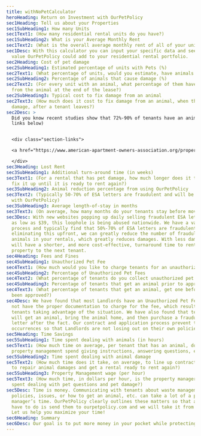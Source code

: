 ```yaml
---
title: withNoPetCalculator
heroHeading: Return on Investment with OurPetPolicy
sec1Heading: Tell us about your Properties
sec1SubHeading1: How many Units
sec1Text1: (How many residential rental units do you have?)
sec1SubHeading2: What is your Average Monthly Rent
sec1Text2: (What is the overall average monthly rent of all of your units?)
sec1Desc: With this calculator you can input your specific data and see how much
  value OurPetPolicy could add to your residential rental portfolio.
sec2Heading: Cost of pet damage
sec2SubHeading1: Estimated percentage of units with Pets (%)
sec2Text1: (What percentage of units, would you estimate, have animals in them?)
sec2SubHeading2: Percentage of animals that cause damage (%)
sec2Text2: (For every unit with an animal, what percentage of them have damage
  from the animal at the end of the lease?)
sec2SubHeading3: Typical cost to fix damage from an animal
sec2Text3: (How much does it cost to fix damage from an animal, when there is
  damage, after a tenant leaves?)
sec2Desc: >
  Did you know recent studies show that 72%-90% of tenants have an animal? (see
  links below)


  <div class="section-links">

  <a href="https://www.american-apartment-owners-association.org/property-management/latest-news/what-90-of-renters-want/" target="_blank">AAOA</a> <a href="https://www.humanesociety.org/resources/increasing-housing-options-renters-pets#:~:text=Did%20you%20know%20that%2072,cats%20wind%20up%20in%20shelters%3F" target="_blank">HSUS</a>

  </div>
sec3Heading: Lost Rent
sec3SubHeading1: Additional turn-around time (in weeks)
sec3Text1: (For a rental that has pet damage, how much longer does it take to
  fix it up until it is ready to rent again?)
sec3SubHeading2: Animal reduction percentage from using OurPetPolicy
sec3Text2: (Typically 50-70% of ESA letters are fraudulent and will be exposed
  with OurPetPolicy)
sec3SubHeading3: Average length-of-stay in months
sec3Text3: (On average, how many months do your tenants stay before moving?)
sec3Desc: With new websites popping up daily selling fraudulent ESA letters for
  as low as $39, this loophole is being abused nationwide. We have a validation
  process and typically find that 50%-70% of ESA letters are fraudulent. By
  eliminating this upfront, we can greatly reduce the number of fraudulent
  animals in your rentals, which greatly reduces damages. With less damage, you
  will have a shorter, and more cost-effective, turnaround time to rent your
  property to the next tenant.
sec4Heading: Fees and Fines
sec4SubHeading1: Unauthorized Pet Fee
sec4Text1: (How much would you like to charge tenants for an unauthorized pet?)
sec4SubHeading2: Percentage of Unauthorized Pet Fees
sec4Text2: (What percentage of tenants do you collect unauthorized pet fees from?)
sec4SubHeading3: Percentage of tenants that get an animal prior to approval
sec4Text3: (What percentage of tenants that get an animal, get one before it has
  been approved?)
sec4Desc: We have found that most Landlords have an Unauthorized Pet Fee but do
  not have the proper documentation to charge for the fee, which results in
  tenants taking advantage of the situation. We have also found that tenants
  will get an animal, bring the animal home, and then purchase a fraudulent ESA
  letter after the fact. Our contract and application process prevent these
  occurrences so that Landlords are not losing out on their own policies
sec5Heading: Time Savings
sec5SubHeading1: Time spent dealing with animals (in hours)
sec5Text1: (How much time on average, per tenant that has an animal, does
  property management spend giving instructions, answering questions, etc.?)
sec5SubHeading2: Time spent dealing with animal damage
sec5Text2: (How much time does it take, on average, to line up contractors, etc.
  to repair animal damages and get a rental ready to rent again?)
sec5SubHeading3: Property Management wage (per hour)
sec5Text3: (How much time, in dollars per hour, is the property manager’s time
  spent dealing with pet questions and pet damage?)
sec5Desc: Time is money. Communicating with tenants about waste management
  policies, issues, or how to get an animal, etc. can take a lot of a property
  manager’s time. OurPetPolicy clearly outlines these matters so that all you
  have to do is send them to ourpetpolicy.com and we will take it from there.
  Let us help you maximize your time!
sec6Heading: Summary
sec6Desc: Our goal is to put more money in your pocket while protecting your rentals.
---
```

